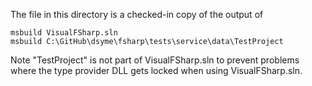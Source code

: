 

The file in this directory is a checked-in copy of the output of

    msbuild VisualFSharp.sln
    msbuild C:\GitHub\dsyme\fsharp\tests\service\data\TestProject

Note "TestProject" is not part of VisualFSharp.sln to prevent problems where the type provider DLL gets locked when
using VisualFSharp.sln.

